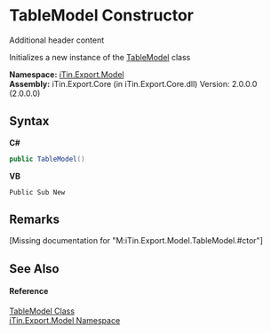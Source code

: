 # TableModel Constructor 
Additional header content 

Initializes a new instance of the <a href="T_iTin_Export_Model_TableModel">TableModel</a> class

**Namespace:**&nbsp;<a href="N_iTin_Export_Model">iTin.Export.Model</a><br />**Assembly:**&nbsp;iTin.Export.Core (in iTin.Export.Core.dll) Version: 2.0.0.0 (2.0.0.0)

## Syntax

**C#**<br />
``` C#
public TableModel()
```

**VB**<br />
``` VB
Public Sub New
```


## Remarks
\[Missing <remarks> documentation for "M:iTin.Export.Model.TableModel.#ctor"\]

## See Also


#### Reference
<a href="T_iTin_Export_Model_TableModel">TableModel Class</a><br /><a href="N_iTin_Export_Model">iTin.Export.Model Namespace</a><br />